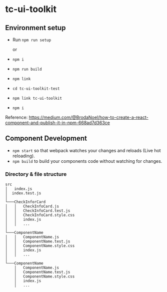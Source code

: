 # tc-ui-toolkit

## Environment setup
- Run `npm run setup`

  or

- `npm i`
- `npm run build`
- `npm link`
- `cd tc-ui-toolkit-test`
- `npm link tc-ui-toolkit`
- `npm i`

Reference:
https://medium.com/@BrodaNoel/how-to-create-a-react-component-and-publish-it-in-npm-668ad7d363ce
## Component Development
- `npm start` so that webpack watches your changes and reloads (Live hot reloading).
- `npm build` to build your components code without watching for changes.

### Directory & file structure

```
src
│   index.js
│  index.test.js
│
└───CheckInforCard
│   │   CheckInfoCard.js
│   │   CheckInfoCard.test.js
│   │   CheckInfoCard.style.css
│   │   index.js
│   │   ...
│
└───ComponentName
│   │   ComponentName.js
│   │   ComponentName.test.js
│   │   ComponentName.style.css
│   │   index.js
│   │   ...
│
└───ComponentName
    │   ComponentName.js
    │   ComponentName.test.js
    │   ComponentName.style.css
    │   index.js
    │   ...
```